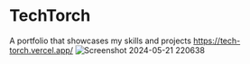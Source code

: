 # TechTorch
 A portfolio that showcases my skills and projects
 https://tech-torch.vercel.app/
![Screenshot 2024-05-21 220638](https://github.com/AzizTarek/TechTorch/assets/77010224/36f4860d-ad3e-4755-b289-1f5149266b35)
